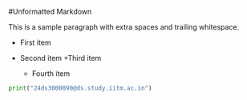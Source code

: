 #Unformatted Markdown

This is a sample paragraph with extra spaces and trailing whitespace.

- First item
- Second item
  +Third item

  - Fourth item

```py
print("24ds3000090@ds.study.iitm.ac.in")

```
